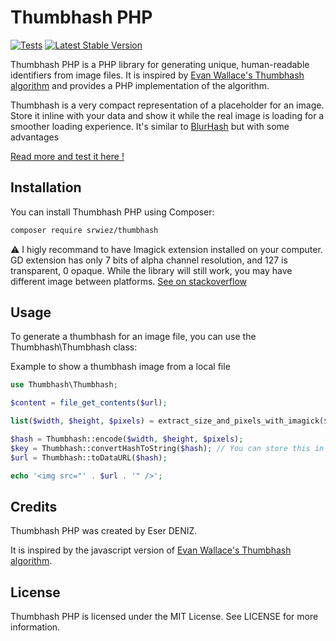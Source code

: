 # Thumbhash PHP
[![Tests](https://github.com/SRWieZ/thumbhash/actions/workflows/tests.yml/badge.svg)](https://github.com/SRWieZ/thumbhash/actions/workflows/tests.yml)
[![Latest Stable Version](https://poser.pugx.org/srwiez/thumbhash/v/stable)](https://packagist.org/packages/srwiez/thumbhash)

Thumbhash PHP is a PHP library for generating unique, human-readable identifiers from image files. It is inspired by [Evan Wallace's Thumbhash algorithm](https://github.com/evanw/thumbhash) and provides a PHP implementation of the algorithm.

Thumbhash is a very compact representation of a placeholder for an image. Store it inline with your data and show it while the real image is loading for a smoother loading experience. It's similar to [BlurHash](https://github.com/woltapp/blurhash) but with some advantages

[Read more and test it here !](https://evanw.github.io/thumbhash/)

## Installation

You can install Thumbhash PHP using Composer:

```bash
composer require srwiez/thumbhash
```

⚠️ I higly recommand to have Imagick extension installed on your computer. GD extension has only 7 bits of alpha channel resolution, and 127 is transparent, 0 opaque. While the library will still work, you may have different image between platforms. [See on stackoverflow](https://stackoverflow.com/questions/41079110/is-it-possible-to-retrieve-the-alpha-value-of-a-pixel-of-a-png-file-in-the-0-255)

## Usage

To generate a thumbhash for an image file, you can use the Thumbhash\Thumbhash class:

Example to show a thumbhash image from a local file
```php
use Thumbhash\Thumbhash;

$content = file_get_contents($url);

list($width, $height, $pixels) = extract_size_and_pixels_with_imagick($content);

$hash = Thumbhash::encode($width, $height, $pixels);
$key = Thumbhash::convertHashToString($hash); // You can store this in your database as a string
$url = Thumbhash::toDataURL($hash);

echo '<img src="' . $url . '" />';
```

## Credits

Thumbhash PHP was created by Eser DENIZ. 

It is inspired by the javascript version of [Evan Wallace's Thumbhash algorithm](https://github.com/evanw/thumbhash).

## License

Thumbhash PHP is licensed under the MIT License. See LICENSE for more information.